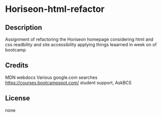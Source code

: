 # Horiseon-html-refactor

## Description

Assignment of refactoring the Horiseon homepage considering html and css readbility and site accessibility applying things leaarned in week on of bootcamp

## Credits

MDN webdocs
Various google.com searches
https://courses.bootcampspot.com/ student support, AskBCS

## License

none